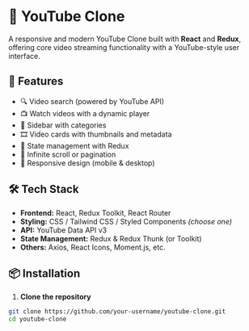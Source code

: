 # 🎥 YouTube Clone

A responsive and modern YouTube Clone built with **React** and **Redux**, offering core video streaming functionality with a YouTube-style user interface.

## 🚀 Features

- 🔍 Video search (powered by YouTube API)
- 📺 Watch videos with a dynamic player
- 🧭 Sidebar with categories
- 🎞️ Video cards with thumbnails and metadata
- 🧠 State management with Redux
- 🔁 Infinite scroll or pagination
- 📱 Responsive design (mobile & desktop)

## 🛠️ Tech Stack

- **Frontend:** React, Redux Toolkit, React Router
- **Styling:** CSS / Tailwind CSS / Styled Components *(choose one)*
- **API:** YouTube Data API v3
- **State Management:** Redux & Redux Thunk (or Toolkit)
- **Others:** Axios, React Icons, Moment.js, etc.

## 📦 Installation

1. **Clone the repository**

```bash
git clone https://github.com/your-username/youtube-clone.git
cd youtube-clone
